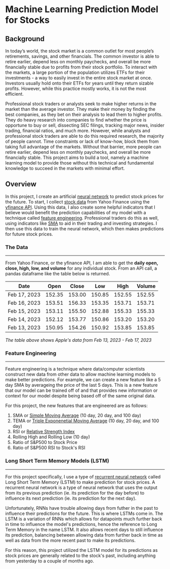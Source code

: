# Machine Learning Prediction Model for Stocks
## Background

In today’s world, the stock market is a common outlet for most people’s retirements, savings, and other financials. The common investor is able to retire earlier, depend less on monthly paychecks, and overall be more financially stable due to profits from their stock portfolio. To interact with the markets, a large portion of the population utilizes ETFs for their investments - a way to easily invest in the entire stock market at once. Investors usually hold onto their ETFs for years until they return sizable profits. However, while this practice mostly works, it is not the most efficient. 

Professional stock traders or analysts seek to make higher returns in the market than the average investor. They make their money by finding the best companies, as they bet on their analysis to lead them to higher profits. They do heavy research into companies to find whether the price is opportune to buy or sell, dissecting SEC filings, tracking major news, insider trading, financial ratios, and much more. However, while analysts and professional stock traders are able to do this required research, the majority of people cannot. Time constraints or lack of know-how, block them from taking full advantage of the markets. Without that barrier, more people can retire earlier, depend less on monthly paychecks, and overall be more financially stable. 
This project aims to build a tool, namely a machine learning model to provide those without this technical and fundamental knowledge to succeed in the markets with minimal effort. 

## Overview

In this project, I create an artificial [neural network](https://www.investopedia.com/terms/n/neuralnetwork.asp) to predict stock prices for the future. To start, I collect [stock data](#the-data) from Yahoo Finance using the [yfinance API](https://github.com/ranaroussi/yfinance). Using this data, I also create some helpful indicators that I believe would benefit the prediction capabilities of my model with a technique called [feature engineering](#what-is-feature-engineering). Professional traders do this as well, using indicators like [SMA](https://www.investopedia.com/terms/s/sma.asp) to aid in their trading and investing strategies. I then use this data to train the neural network, which then makes predictions for future stock prices. 

### The Data
---
From Yahoo Finance, or the yfinance API, I am able to get the **daily open, close, high, low, and volume** for any individual stock. From an API call, a pandas dataframe like the table below is returned.

| Date | Open     |  Close  |   Low   |   High  |  Volume |
| ---- | -------- | ------- | ------- | ------- | ------- |
|Feb 17, 2023|	152.35|	153.00|	150.85|	152.55|	152.55	|59,095,900|
|Feb 16, 2023|	153.51|	156.33|	153.35|	153.71	|153.71	|68,167,900|
|Feb 15, 2023|	153.11|	155.50|	152.88|	155.33	|155.33	|65,669,300|
|Feb 14, 2023|	152.12|	153.77|	150.86|	153.20	|153.20	|61,707,600|
|Feb 13, 2023|	150.95|	154.26|	150.92|	153.85	|153.85	|62,199,000|

*The table above shows Apple's data from Feb 13, 2023 - Feb 17, 2023*

### Feature Engineering
---
Feature engineering is a technique where data/computer scientists construct new data from other data to allow machine learning models to make better predictions. For example, we can create a new feature like a 5 day SMA by averageing the price of the last 5 days. This is a new feature that our model can be trained off of and that provides new information or context for our model despite being based off of the same original data.

For this project, the new features that are engineered are as follows:

1. SMA or [Simple Moving Average](https://www.investopedia.com/terms/s/sma.asp) (10 day, 20 day, and 100 day)
2. TEMA or [Triple Exponenetial Moving Average](https://www.investopedia.com/ask/answers/041315/why-triple-exponential-moving-average-tema-important-traders-and-analysts.asp#:~:text=The%20triple%20exponential%20moving%20average%20(TEMA)%20is%20a%20modified%20moving,associated%20with%20traditional%20moving%20averages.) (10 day, 20 day, and 100 day)
3. RSI or [Relative Strength Index](https://www.investopedia.com/terms/r/rsi.asp)
4. Rolling High and Rolling Low (10 day)
5. Ratio of S&P500 to Stock Price
6. Ratio of S&P500 RSI to Stock's RSI

### Long Short Term Memory Models (LSTM)
---

For this project specifically, I use a type of [recurrent neural network](https://www.ibm.com/topics/recurrent-neural-networks) called Long Short Term Memory (LSTM) to make prediction for stock prices. A recurrent neural network is a type of neural network that uses the output from its previous prediction (ie. its prediction for the day before) to influence its next prediction (ie. its prediction for the next day). 

Unfortunately, RNNs have trouble allowing days from futher in the past to influence their predictions for the future. This is where LSTMs come in. The LSTM is a variation of RNNs which allows for datapoints much further back in time to influence the model's predictions, hence the reference to Long Term Memory in the name LSTM. It also allows recent days to still influence its prediction, balancing between allowing data from further back in time as well as data from the more recent past to make its predictions. 

For this reason, this project utilized the LSTM model for its predictions as stock prices are generally related to the stock's past, including anything from yesterday to a couple of months ago.
